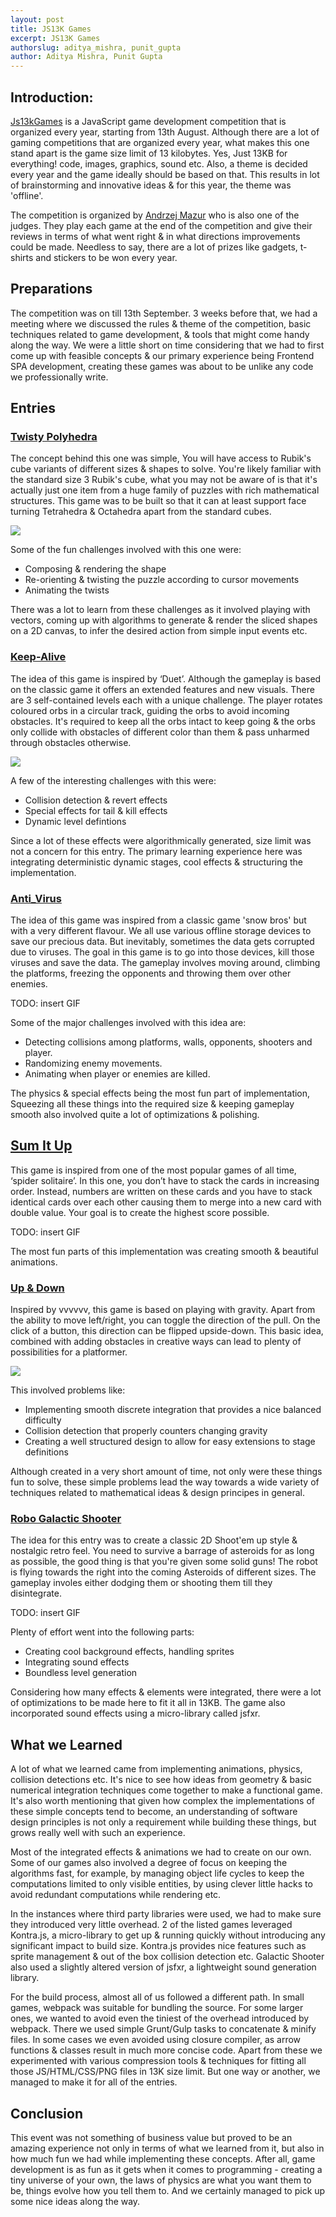```yaml
---
layout: post
title: JS13K Games
excerpt: JS13K Games
authorslug: aditya_mishra, punit_gupta
author: Aditya Mishra, Punit Gupta
---
```


## Introduction:

[Js13kGames](http://js13kgames.com/) is a JavaScript game development competition that is organized every year, starting from 13th August. Although there are a lot of gaming competitions that are organized every year, what makes this one stand apart is the game size limit of 13 kilobytes. Yes, Just 13KB for everything! code, images, graphics, sound etc. Also, a theme is decided every year and the game ideally should be based on that. This results in lot of brainstorming and innovative ideas & for this year, the theme was 'offline'.

The competition is organized by [Andrzej Mazur](https://twitter.com/end3r) who is also one of the judges. They play each game at the end of the competition and give their reviews in terms of what went right & in what directions improvements could be made. Needless to say, there are a lot of prizes like gadgets, t-shirts and stickers to be won every year.

## Preparations

The competition was on till 13th September. 3 weeks before that, we had a meeting where we discussed the rules & theme of the competition, basic techniques related to game development, & tools that might come handy along the way. We were a little short on time considering that we had to first come up with feasible concepts & our primary experience being Frontend SPA development, creating these games was about to be unlike any code we professionally write. 

## Entries

### [Twisty Polyhedra](http://js13kgames.com/entries/twisty-polyhedra)

The concept behind this one was simple, You will have access to Rubik's cube variants of different sizes & shapes to solve. You're likely familiar with the standard size 3 Rubik's cube, what you may not be aware of is that it's actually just one item from a huge family of puzzles with rich mathematical structures. This game was to be built so that it can at least support face turning Tetrahedra & Octahedra apart from the standard cubes.

![](/images/2018/09/twisty-polyhedra.gif)

Some of the fun challenges involved with this one were:
* Composing & rendering the shape
* Re-orienting & twisting the puzzle according to cursor movements
* Animating the twists

There was a lot to learn from these challenges as it involved playing with vectors, coming up with algorithms to generate & render the sliced shapes on a 2D canvas, to infer the desired action from simple input events etc.


### [Keep-Alive](https://js13kgames.com/entries/keep-alive)

The idea of this game is inspired by ‘Duet’. Although the gameplay is based on the classic game it offers an extended features and new visuals. There are 3 self-contained levels each with a unique challenge. The player rotates coloured orbs in a circular track, guiding the orbs to avoid incoming obstacles. It's required to keep all the orbs intact to keep going & the orbs only collide with obstacles of different color than them & pass unharmed through obstacles otherwise.

![](/images/2018/09/keep-alive.gif)

A few of the interesting challenges with this were:
* Collision detection & revert effects
* Special effects for tail & kill effects
* Dynamic level defintions

Since a lot of these effects were algorithmically generated, size limit was not a concern for this entry. The primary learning experience here was integrating deterministic dynamic stages, cool effects & structuring the implementation.


### [Anti_Virus](https://js13kgames.com/entries/antivirus)

The idea of this game was inspired from a classic game 'snow bros' but with a very different flavour. We all use various offline storage devices to save our precious data. But inevitably, sometimes the data gets corrupted due to viruses. The goal in this game is to go into those devices, kill those viruses and save the data. The gameplay involves moving around, climbing the platforms, freezing the opponents and throwing them over other enemies.

TODO: insert GIF

Some of the major challenges involved with this idea are:
* Detecting collisions among platforms, walls, opponents, shooters and player.
* Randomizing enemy movements.
* Animating when player or enemies are killed.

The physics & special effects being the most fun part of implementation, Squeezing all these things into the required size & keeping gameplay smooth also involved quite a lot of optimizations & polishing.


## [Sum It Up](https://js13kgames.com/entries/sum-it-up)

This game is inspired from one of the most popular games of all time, ‘spider solitaire’. In this one, you don’t have to stack the cards in increasing order. Instead, numbers are written on these cards and you have to stack identical cards over each other causing them to merge into a new card with double value. Your goal is to create the highest score possible.

TODO: insert GIF

The most fun parts of this implementation was creating smooth & beautiful animations.


### [Up & Down](https://js13kgames.com/entries/up-down)

Inspired by vvvvvv, this game is based on playing with gravity. Apart from the ability to move left/right, you can toggle the direction of the pull. On the click of a button, this direction can be flipped upside-down. This basic idea, combined with adding obstacles in creative ways can lead to plenty of possibilities for a platformer.

![](/images/2018/09/up&down.gif)

This involved problems like:
* Implementing smooth discrete integration that provides a nice balanced difficulty
* Collision detection that properly counters changing gravity
* Creating a well structured design to allow for easy extensions to stage definitions

Although created in a very short amount of time, not only were these things fun to solve, these simple problems lead the way towards a wide variety of techniques related to mathematical ideas & design principes in general.


### [Robo Galactic Shooter](https://js13kgames.com/entries/robo-galactic-shooter)

The idea for this entry was to create a classic 2D Shoot'em up style & nostalgic retro feel. You need to survive a barrage of asteroids for as long as possible, the good thing is that you're given some solid guns! The robot is flying towards the right into the coming Asteroids of different sizes. The gameplay involes either dodging them or shooting them till they disintegrate.

TODO: insert GIF

Plenty of effort went into the following parts:
* Creating cool background effects, handling sprites
* Integrating sound effects
* Boundless level generation

Considering how many effects & elements were integrated, there were a lot of optimizations to be made here to fit it all in 13KB. The game also incorporated sound effects using a micro-library called jsfxr. 



## What we Learned

A lot of what we learned came from implementing animations, physics, collision detections etc. It's nice to see how ideas from geometry & basic numerical integration techniques come together to make a functional game. It's also worth mentioning that given how complex the implementations of these simple concepts tend to become, an understanding of software design principles is not only a requirement while building these things, but grows really well with such an experience.

Most of the integrated effects & animations we had to create on our own. Some of our games also involved a degree of focus on keeping the algorithms fast, for example, by managing object life cycles to keep the computations limited to only visible entities, by using clever little hacks to avoid redundant computations while rendering etc.

In the instances where third party libraries were used, we had to make sure they introduced very little overhead. 2 of the listed games leveraged Kontra.js, a micro-library to get up & running quickly without introducing any significant impact to build size. Kontra.js provides nice features such as sprite management & out of the box collision detection etc. Galactic Shooter also used a slightly altered version of jsfxr, a lightweight sound generation library.

For the build process, almost all of us followed a different path. In small games, webpack was suitable for bundling the source. For some larger ones, we wanted to avoid even the tiniest of the overhead introduced by webpack. There we used simple Grunt/Gulp tasks to concatenate & minify files.
In some cases we even avoided using closure compiler, as arrow functions & classes result in much more concise code. Apart from these we experimented with various compression tools & techniques for fitting all those JS/HTML/CSS/PNG files in 13K size limit. But one way or another, we managed to make it for all of the entries.


## Conclusion

This event was not something of business value but proved to be an amazing experience not only in terms of what we learned from it, but also in how much fun we had while implementing these concepts. After all, game development is as fun as it gets when it comes to programming - creating a tiny universe of your own, the laws of physics are what you want them to be, things evolve how you tell them to. And we certainly managed to pick up some nice ideas along the way.
